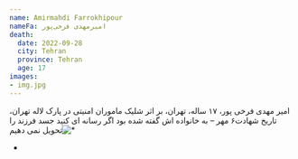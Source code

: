 ```yaml
---
name: Amirmahdi Farrokhipour
nameFa: امیرمهدی فرخی‌پور
death:
  date: 2022-09-28
  city: Tehran
  province: Tehran
  age: 17
images:
- img.jpg
---
```


امیر مهدی فرخی پور، ۱۷ ساله، تهران، بر اثر شلیک ماموران امنیتی در پارک لاله تهران، تاریخ شهادت۶ مهر – به خانواده اش گفته شده بود اگر رسانه ای کنید جسد فرزند را تحویل نمی دهیم![*][1]









- [1]: https://www.tribunezamaneh.com/archives/324583